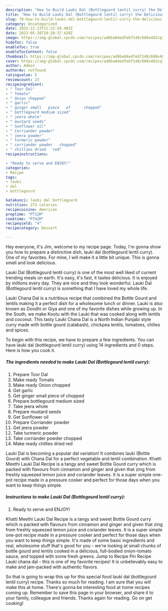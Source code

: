 ```yaml
---
description: "How to Build Lauki Dal (Bottlegourd lentil curry) the Delicious"
title: "How to Build Lauki Dal (Bottlegourd lentil curry) the Delicious"
slug: 78-how-to-build-lauki-dal-bottlegourd-lentil-curry-the-delicious
category: Uncategorized
date: 2022-12-23T11:22:59.403Z
date: 2023-05-28T19:28:37.420Z
image: https://img-global.cpcdn.com/recipes/ad6ba04edfebf148/680x482cq70/lauki-dal-bottlegourd-lentil-curry-recipe-main-photo.jpg
hideToc: false
enableToc: true
enableTocContent: false
thumbnail: https://img-global.cpcdn.com/recipes/ad6ba04edfebf148/680x482cq70/lauki-dal-bottlegourd-lentil-curry-recipe-main-photo.jpg
cover: https://img-global.cpcdn.com/recipes/ad6ba04edfebf148/680x482cq70/lauki-dal-bottlegourd-lentil-curry-recipe-main-photo.jpg
author: Admin
authorAv: notfound
ratingvalue: 5
reviewcount: 23
recipeingredient:
- " Toor Dal"
- " Tomato"
- " Onion chopped"
- " garlic"
- " ginger small   piece   of      chopped"
- " bottlegourd medium sized"
- " jeera whole"
- " mustard seeds"
- " Sunflower oil"
- " Corriander powder"
- " jeera powder"
- " turmeric powder"
- " corriander powder   chopped"
- " chillies dried   red"
recipeinstructions:

- "Ready to serve and ENJOY!"
categories:
- Recipe
tags:
- lauki
- dal
- bottlegourd

katakunci: lauki dal bottlegourd 
nutrition: 273 calories
recipecuisine: American
preptime: "PT12M"
cooktime: "PT42M"
recipeyield: "4"
recipecategory: Dessert

---
```



Hey everyone, it's Jim, welcome to my recipe page. Today, I'm gonna show you how to prepare a distinctive dish, lauki dal (bottlegourd lentil curry). One of my favorites. For mine, I will make it a little bit unique. This is gonna smell and look delicious.

Lauki Dal (Bottlegourd lentil curry) is one of the most well liked of current trending meals on earth. It's easy, it's fast, it tastes delicious. It is enjoyed by millions every day. They are nice and they look wonderful. Lauki Dal (Bottlegourd lentil curry) is something that I have loved my whole life.

Lauki Chana Dal is a nutritious recipe that combined the Bottle Gourd and lentils making it a perfect dish for a wholesome lunch or dinner. Lauki is also known as Doodhi or Giya and one of my favorite dishes while growing up. In the South, we make Kootu with the Lauki that was cooked along with lentils and coconut. This tasty Lauki Chana Dal is a North Indian Punjabi style curry made with bottle gourd (calabash), chickpea lentils, tomatoes, chilies and spices.


To begin with this recipe, we have to prepare a few ingredients. You can have lauki dal (bottlegourd lentil curry) using 14 ingredients and 0 steps. Here is how you cook it.

<!--inarticleads1-->

##### The ingredients needed to make Lauki Dal (Bottlegourd lentil curry):

1. Prepare  Toor Dal
1. Make ready  Tomato
1. Make ready  Onion chopped
1. Get  garlic
1. Get  ginger small   piece   of      chopped
1. Prepare  bottlegourd medium sized
1. Take  jeera whole
1. Prepare  mustard seeds
1. Get  Sunflower oil
1. Prepare  Corriander powder
1. Get  jeera powder
1. Take  turmeric powder
1. Take  corriander powder   chopped
1. Make ready  chillies dried   red


Lauki Dal is becoming a popular dal variation! It combines lauki (Bottle Gourd) with Chana Dal for a perfect vegetable and lentil combination. Khatti Meethi Lauki Dal Recipe is a tangy and sweet Bottle Gourd curry which is packed with flavours from cinnamon and ginger and given that zing from freshly squeezed lemon juice and coriander leaves. It is a super simple one-pot recipe made in a pressure cooker and perfect for those days when you want to keep things simple. 

<!--inarticleads2-->

##### Instructions to make Lauki Dal (Bottlegourd lentil curry):


1. Ready to serve and ENJOY!

Khatti Meethi Lauki Dal Recipe is a tangy and sweet Bottle Gourd curry which is packed with flavours from cinnamon and ginger and given that zing from freshly squeezed lemon juice and coriander leaves. It is a super simple one-pot recipe made in a pressure cooker and perfect for those days when you want to keep things simple. It&#39;s made of some basic ingredients and real, wholesome stuff that&#39;s good for you - we&#39;re looking at small chunks of bottle gourd and lentils cooked in a delicious, full-bodied onion-tomato sauce, and topped with some fresh greens. Jump to Recipe Pin Recipe Lauki chana dal - this is one of my favorite recipes! It is unbelievably easy to make and jam-packed with authentic flavors. 

So that is going to wrap this up for this special food lauki dal (bottlegourd lentil curry) recipe. Thanks so much for reading. I am sure that you will make this at home. There's gonna be interesting food at home recipes coming up. Remember to save this page in your browser, and share it to your family, colleague and friends. Thanks again for reading. Go on get cooking!

